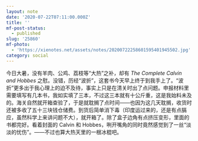 ```yaml
---
layout: note
date: '2020-07-22T07:11:00.000Z'
title: ''
mf-post-status:
  - published
slug: '25860'
mf-photo:
  - 'https://xienotes.net/assets/notes/20200722258601595401945502.jpg'
category: social
---
```

今日大暑，没有羊肉、公鸡、荔枝等“大热”之补，却有 *The Complete Calvin and Hobbes* 之慰。没错，历经“波折”，这套书今天早上终于到我手上了。“波折”更多出于我心理上的迫不及待，事实上只是在清关时出了点问题。申报材料里需要填写有几本书，我如实填了三本，不过这三本就有十公斤重，这是我始料未及的。海关自然就开箱查验了，于是就耽搁了点时间——也因为这几天耽搁，收货时还被多收了五十三块钱仓储费。到货后简单消下毒（印度运过来的，还是有点膈应，虽然科学上来讲问题不大），就开箱了。除了盒子边角有点挤压变形，里面的书都完好。看着封面的 Calvin 和 Hobbes，咧开嘴角的同时竟然感觉到了一丝“淡淡的忧伤”。——不过也算大热天里的一根冰棍吧。
